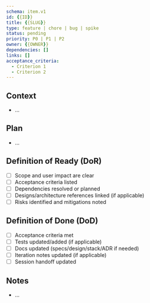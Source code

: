 ```yaml
---
schema: item.v1
id: {{ID}}
title: {{SLUG}}
type: feature | chore | bug | spike
status: pending
priority: P0 | P1 | P2
owner: {{OWNER}}
dependencies: []
links: []
acceptance_criteria:
  - Criterion 1
  - Criterion 2
---
```


## Context
- …

## Plan
- …

## Definition of Ready (DoR)
- [ ] Scope and user impact are clear
- [ ] Acceptance criteria listed
- [ ] Dependencies resolved or planned
- [ ] Designs/architecture references linked (if applicable)
- [ ] Risks identified and mitigations noted

## Definition of Done (DoD)
- [ ] Acceptance criteria met
- [ ] Tests updated/added (if applicable)
- [ ] Docs updated (specs/design/stack/ADR if needed)
- [ ] Iteration notes updated (if applicable)
- [ ] Session handoff updated

## Notes
- …

